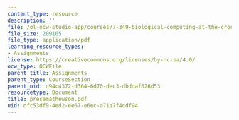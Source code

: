 ```yaml
---
content_type: resource
description: ''
file: /ol-ocw-studio-app/courses/7-349-biological-computing-at-the-crossroads-of-engineering-and-science-spring-2005/dfc53df94ed2ee67e6eca71a7f4cdf94_presemathewson.pdf
file_size: 209105
file_type: application/pdf
learning_resource_types:
- Assignments
license: https://creativecommons.org/licenses/by-nc-sa/4.0/
ocw_type: OCWFile
parent_title: Assignments
parent_type: CourseSection
parent_uid: d94c4372-d364-6d70-dec3-dbddaf026d53
resourcetype: Document
title: presemathewson.pdf
uid: dfc53df9-4ed2-ee67-e6ec-a71a7f4cdf94
---
```

